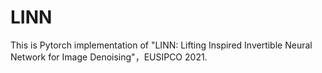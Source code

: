 # LINN

This is Pytorch implementation of "LINN: Lifting Inspired Invertible Neural Network for Image Denoising"，EUSIPCO 2021.
